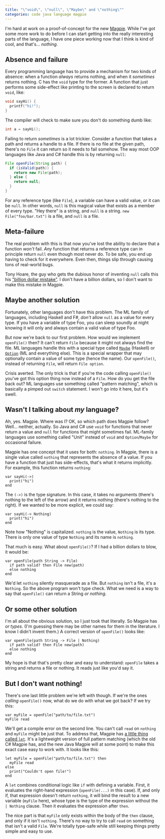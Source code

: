 ```yaml
---
title: "\"void\", \"null\", \"Maybe\" and \"nothing\""
categories: code java language magpie
---
```


I'm hard at work on a proof-of-concept for the new [Magpie][]. While I've got
some more work to do before I can start getting into the really interesting
parts of the language, I have one piece working now that I think is kind of
cool, and that's... *nothing*.

[magpie]: https://magpie-lang.org/

## Absence and failure

Every programming language has to provide a mechanism for two kinds of absence:
when a function *always* returns nothing, and when it *sometimes* returns
nothing. C has the `void` type for the former. A function that just performs
some side-effect like printing to the screen is declared to return `void`, like:

```c
void sayHi() {
  printf("hi!");
}
```

The compiler will check to make sure you don't do something dumb like:

```c
int a = sayHi();
```

Failing to return *sometimes* is a lot trickier. Consider a function that takes
a path and returns a handle to a file. If there is no file at the given path,
there's no `File` it can return so it needs to fail somehow. The way most OOP
languages like Java and C# handle this is by returning `null`:

```java
File openFile(String path) {
  if (isValid(path)) {
    return new File(path);
  } else {
    return null;
  }
}
```

For any reference type (like `File`), a variable can have a valid value, or it
can be `null`. In other words, `null` is this magical value that exists as a
member of every type. "Hey there" is a string, and `null` is a string. `new
File("foo/bar.txt")` is a file, and `null` is a file.

## Meta-failure

The real problem with this is that now you've lost the ability to declare that
a function *won't* fail. *Any* function that returns a reference type can in
principle return `null` even though most never do. To be safe, you end up
having to check for it everywhere. Even then, things slip through causing tons
of real-world bugs.

Tony Hoare, the guy who gets the dubious honor of inventing `null` calls this
his ["billion dollar mistake"][billion]. I don't have a billion dollars, so I
don't want to make this mistake in Magpie.

[billion]: http://lambda-the-ultimate.org/node/3186

## Maybe another solution

Fortunately, other languages don't have this problem. The ML family of
languages, including Haskell and F#, *don't* allow `null` as a value for every
type. If you have a variable of type Foo, you can sleep soundly at night knowing
it will only and always contain a valid value of type Foo.

But now we're back to our first problem. How would we implement `openFile()`
then? It can't return `File` because it might not always find the file. ML
languages handle this with a special type called [`Maybe`][maybe] (Haskell) or
[`Option`][option] (ML and everything else). This is a special wrapper that may
optionally contain a value of some type (hence the name). Our `openFile()`,
instead of returning `File`, will return `File option`.

[maybe]: http://www.haskell.org/onlinereport/maybe.html
[option]: http://www.standardml.org/Basis/option.html

Crisis averted. The only trick is that if you're the code calling `openFile()`
you've got this option thing now instead of a `File`. How do you get the file
back out? ML languages use something called "pattern matching", which is
basically a pimped out `switch` statement. I won't go into it here, but it's
swell.

## Wasn't I talking about *my* language?

Ah, yes. Magpie. Where was I? OK, so which path does Magpie follow? Well…
neither, actually. So Java and C# use `void` for functions that never return a
value and `null` for functions that might sometimes fail. ML-family languages
use something called "Unit" instead of `void` and `Option`/`Maybe` for
occasional failure.

Magpie has one concept that it uses for both: `nothing`. In Magpie, there is a
single value called `nothing` that represents the absence of a value. If you
have a function that just has side-effects, that's what it returns implicitly.
For example, this function returns `nothing`:

```magpie
var sayHi(->)
  print("hi")
end
```

The `(->)` is the type signature. In this case, it takes no arguments (there's
nothing to the left of the arrow) and it returns nothing (there's nothing to the
right). If we wanted to be more explicit, we could say:

```magpie
var sayHi(-> Nothing)
  print("hi")
end
```

Note how "Nothing" is capitalized. `nothing` is the value, `Nothing` is its
type. There is only one value of type `Nothing` and its name is `nothing`.

That much is easy. What about `openFile()`? If I had a billion dollars to blow,
it would be:

```magpie
var openFile(path String -> File)
  if path valid? then File new(path)
  else nothing
end
```

We'd let `nothing` silently masquerade as a file. But `nothing` isn't a file,
it's a `Nothing`. So the above program won't type check. What we need is a way
to say that `openFile()` can return a String *or nothing*.

## Or some other solution

I'm all about the obvious solution, so I just took that literally. So Magpie has
*or types*. (I'm guessing there may be other names for them in the literature. I
know I didn't invent them.) A correct version of `openFile()` looks like:

```magpie
var openFile(path String -> File | Nothing)
  if path valid? then File new(path)
  else nothing
end
```

My hope is that that's pretty clear and easy to understand: `openFile` takes a
string and returns a file or nothing. It reads just like you'd say it.

## But I don't want nothing!

There's one last little problem we're left with though. If we're the ones
*calling* `openFile()` now, what do we do with what we got back? If we try this:

```magpie
var myFile = openFile("path/to/file.txt")
myFile read
```

We'll get a compile error on the second line. You can't call `read` on `nothing`
and `myFile` might be just that. To address that, Magpie has [a little thing
called `let`][let]. It's a lightweight version of full pattern matching (which
the old C# Magpie has, and the new Java Magpie will at some point) to make this
exact case easy to work with. It looks like this:

[let]: /2009/12/26/conditional-binding-with-let-in-magpie/

```magpie
let myFile = openFile("path/to/file.txt") then
  myFile read
else
  print("Couldn't open file!")
end
```

A `let` combines conditional logic like `if` with defining a variable. First, it
evaluates the right-hand expression (`openFile(...)` in this case). If, and only
if, that expression doesn't return `nothing`, it will bind the result to a new
variable (`myFile` here), whose type is the type of the expression without the
`| Nothing` clause. Then it evaluates the expression after `then`.

The nice part is that `myFile` only exists within the body of the `then` clause,
and only if it isn't `nothing`. There's no way to try to call `read` on
something that isn't a valid `File`. We're totally type-safe while still keeping
things pretty simple and easy to use.
